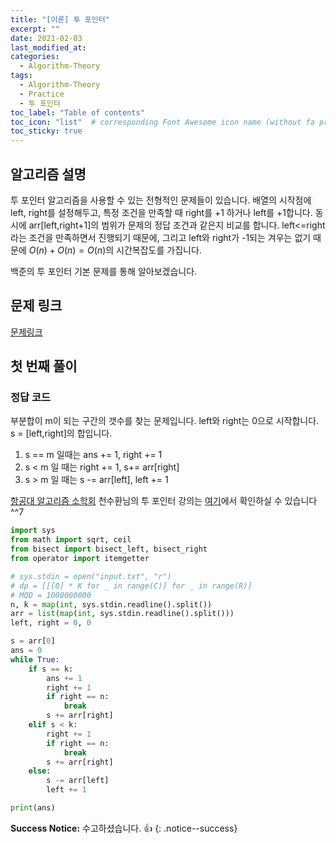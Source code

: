 ```yaml
---
title: "[이론] 투 포인터"
excerpt: ""
date: 2021-02-03
last_modified_at:
categories:
  - Algorithm-Theory
tags:
  - Algorithm-Theory
  - Practice
  - 투 포인터
toc_label: "Table of contents"
toc_icon: "list"  # corresponding Font Awesome icon name (without fa prefix)
toc_sticky: true
---
```


## 알고리즘 설명

투 포인터 알고리즘을 사용할 수 있는 전형적인 문제들이 있습니다. 배열의 시작점에 left, right를 설정해두고, 특정 조건을 만족할 때 right를 +1 하거나 left를 +1합니다. 동시에 arr[left,right+1]의 범위가 문제의 정답 조건과  같은지 비교를 합니다. left<=right라는 조건을 만족하면서 진행되기 때문에, 그리고 left와 right가 -1되는 겨우는 없기 때문에 $O(n)+O(n) = O(n)$의 시간복잡도를 가집니다.  

백준의 투 포인터 기본 문제를 통해 알아보겠습니다.  

## 문제 링크

[문제링크](https://www.acmicpc.net/problem/2003)  

## 첫 번째 풀이 

### 정답 코드

부분합이 m이 되는 구간의 갯수를 찾는 문제입니다. left와 right는 0으로 시작합니다. s = [left,right]의 합입니다.  

1. s == m 일때는 ans += 1, right += 1  
2. s < m 일 때는 right += 1, s+= arr[right]
3. s > m 일 때는 s -= arr[left], left += 1

[항공대 알고리즘 소학회](https://kau-algorithm.tistory.com/119) 천수환님의 투 포인터 강의는 [여기](https://www.youtube.com/watch?v=L5Aoq447YWM)에서 확인하실 수 있습니다 ^^7  

```python
import sys
from math import sqrt, ceil
from bisect import bisect_left, bisect_right
from operator import itemgetter

# sys.stdin = open("input.txt", "r")
# dp = [[[0] * K for _ in range(C)] for _ in range(R)]
# MOD = 1000000000
n, k = map(int, sys.stdin.readline().split())
arr = list(map(int, sys.stdin.readline().split()))
left, right = 0, 0

s = arr[0]
ans = 0
while True:
    if s == k:
        ans += 1
        right += 1
        if right == n:
            break
        s += arr[right]
    elif s < k:
        right += 1
        if right == n:
            break
        s += arr[right]
    else:
        s -= arr[left]
        left += 1

print(ans)
```

**Success Notice:**
수고하셨습니다. :+1:
{: .notice--success}
